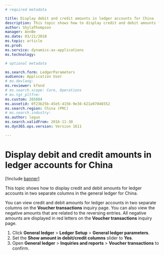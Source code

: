 ```yaml
---
# required metadata

title: Display debit and credit amounts in ledger accounts for China
description: This topic shows how to display credit and debit amounts for ledger accounts in two separate columns in the general ledger for China. 
author: ShylaThompson
manager: AnnBe
ms.date: 03/21/2018
ms.topic: article
ms.prod: 
ms.service: dynamics-ax-applications
ms.technology: 

# optional metadata

ms.search.form: LedgerParameters
audience: Application User
# ms.devlang: 
ms.reviewer: kfend
# ms.search.scope: Core, Operations
# ms.tgt_pltfrm: 
ms.custom: 265884
ms.assetid: 0f23b25b-45e5-4156-9e38-621a97046552
ms.search.region: China (PRC)
# ms.search.industry: 
ms.author: leguo
ms.search.validFrom: 2016-11-30
ms.dyn365.ops.version: Version 1611

---
```


# Display debit and credit amounts in ledger accounts for China

[!include [banner](../includes/banner.md)]

This topic shows how to display credit and debit amounts for ledger accounts in two separate columns in the general ledger for China. 

You can view credit and debit amounts for ledger accounts in two separate columns on the **Voucher transactions** inquiry page. You can also view the negative amounts that are related to the reversing entries. All negative amounts are displayed in red letters on the **Voucher transactions** inquiry page.

1.  Click **General ledger** &gt; **Ledger Setup** &gt; **General ledger parameters**.
2.  Set the **Show amount in debit/credit columns** slider to **Yes**.
3.  Open **General ledger** &gt; **Inquiries and reports** &gt; **Voucher transactions** to confirm.
